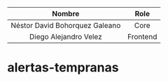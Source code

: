 <div align="center">
  
| Nombre | Role |
|:----------:|:----------:|
|Néstor David Bohorquez Galeano | Core |
|Diego Alejandro Velez | Frontend |

</div>

# alertas-tempranas
